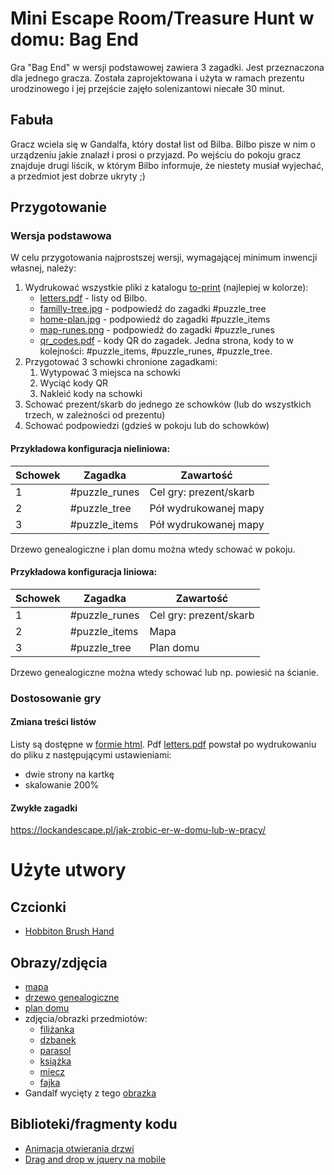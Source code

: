 # Mini Escape Room/Treasure Hunt w domu: Bag End

Gra "Bag End" w wersji podstawowej zawiera 3 zagadki. Jest przeznaczona dla jednego gracza. Została zaprojektowana i użyta w ramach prezentu urodzinowego i jej przejście zajęło solenizantowi niecałe 30 minut.

## Fabuła

Gracz wciela się w Gandalfa, który dostał list od Bilba. Bilbo pisze w nim o urządzeniu jakie znalazł i prosi o przyjazd. Po wejściu do pokoju gracz znajduje drugi liścik, w którym Bilbo informuje, że niestety musiał wyjechać, a przedmiot jest dobrze ukryty ;)

## Przygotowanie

### Wersja podstawowa

W celu przygotowania najprostszej wersji, wymagającej minimum inwencji własnej, należy:
1. Wydrukować wszystkie pliki z katalogu [to-print](to-print/) (najlepiej w kolorze):
    - [letters.pdf](to-print/letters.pdf) - listy od Bilbo. 
    - [familly-tree.jpg](to-print/familly-tree.jpg) - podpowiedź do zagadki #puzzle_tree
    - [home-plan.jpg](to-print/home-plan.jpg) - podpowiedź do zagadki #puzzle_items
    - [map-runes.png](to-print/map-runes.png) - podpowiedź do zagadki #puzzle_runes
    - [qr_codes.pdf](to-print/qr_codes.pdf) - kody QR do zagadek. Jedna strona, kody to w kolejności: #puzzle_items, #puzzle_runes, #puzzle_tree. 
1. Przygotować 3 schowki chronione zagadkami:
    1. Wytypować 3 miejsca na schowki
    2. Wyciąć kody QR
    3. Nakleić kody na schowki
1. Schować prezent/skarb do jednego ze schowków (lub do wszystkich trzech, w zależności od prezentu)
1. Schować podpowiedzi (gdzieś w pokoju lub do schowków)

#### Przykładowa konfiguracja nieliniowa:

|   Schowek	|  Zagadka 	        |  Zawartość 	            |
|---	    |---	            |---	                    |
|   1	    | #puzzle_runes  	|  Cel gry: prezent/skarb 	|
|   2	    | #puzzle_tree  	|  Pół wydrukowanej mapy 	|
|   3	    | #puzzle_items  	|  Pół wydrukowanej mapy 	|

Drzewo genealogiczne i plan domu można wtedy schować w pokoju.

#### Przykładowa konfiguracja liniowa:

|   Schowek	|  Zagadka 	        |  Zawartość 	            |
|---	    |---	            |---	                    |
|   1	    | #puzzle_runes  	|  Cel gry: prezent/skarb 	|
|   2	    | #puzzle_items  	|  Mapa  	                |
|   3	    | #puzzle_tree  	|  Plan domu             	|

Drzewo genealogiczne można wtedy schować lub np. powiesić na ścianie.

### Dostosowanie gry

#### Zmiana treści listów

Listy są dostępne w [formie html](src/letters.html). Pdf [letters.pdf](to-print/letters.pdf) powstał po wydrukowaniu do pliku z następującymi ustawieniami:
* dwie strony na kartkę
* skalowanie 200%

#### Zwykłe zagadki

https://lockandescape.pl/jak-zrobic-er-w-domu-lub-w-pracy/


# Użyte utwory

## Czcionki

* [Hobbiton Brush Hand](https://www.dafont.com/font-comment.php?file=hobbiton_brush_hand)


## Obrazy/zdjęcia

* [mapa](http://tolkiengateway.net/wiki/File:J.R.R._Tolkien_-_Thror%27s_map.jpg)
* [drzewo genealogiczne](https://www.facebook.com/danielreeveartist/photos/the-baggins-family-tree-this-is-in-the-hobbit-the-one-used-in-lotr-included-the-/271846192960230/)
* [plan domu](https://www.reddit.com/r/lotr/comments/q7deqi/bilbos_lovely_hole_is_finished_d_details_in/)
* zdjęcia/obrazki przedmiotów:
    * [filiżanka](http://www.as.cmielow.com.pl/pl/filizanki/448-filizanka-cmielow.html#/39-reczna_dedykacja-bez_dedykacji)
    * [dzbanek](http://www.as.cmielow.com.pl/pl/dzbanki/1017-dzbanek-matylda-dekoracja-zloty-pasek.html)
    * [parasol](https://www.publicdomainpictures.net/pl/view-image.php?image=142815&picture=parasol)
    * [książka](https://www.maxpixel.net/Knowledge-Learning-Library-Reading-Literature-Book-154254)
    * [miecz](https://commons.m.wikimedia.org/wiki/File:Sword_01.svg)
    * [fajka](https://commons.m.wikimedia.org/wiki/File:Smoking_pipe.png)
* Gandalf wycięty z tego [obrazka](https://pixabay.com/pl/illustrations/stypendium-hobbit-hobbici-5638589/)

## Biblioteki/fragmenty kodu

* [Animacja otwierania drzwi](https://codepen.io/eyedoubleyou/pen/XWWEyWQ)
* [Drag and drop w jquery na mobile](https://www.jqueryscript.net/other/Mobile-Drag-Drop-Plugin-jQuery.html)